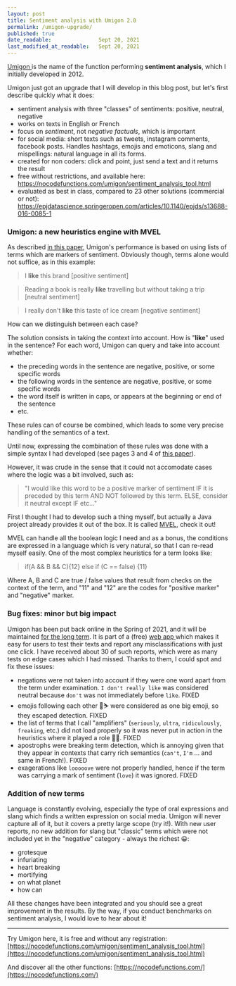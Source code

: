 ```yaml
---
layout: post
title: Sentiment analysis with Umigon 2.0
permalink: /umigon-upgrade/
published: true
date_readable:               Sept 20, 2021
last_modified_at_readable:   Sept 20, 2021
---
```


[Umigon <i class="fas fa-external-link-alt fa-sm"></i>](https://nocodefunctions.com/umigon/sentiment_analysis_tool.html) is the name of the function performing __sentiment analysis__, which I initially developed in 2012.

Umigon just got an upgrade that I will develop in this blog post, but let's first describe quickly what it does:

- sentiment analysis with three "classes" of sentiments: positive, neutral, negative
- works on texts in English or French
- focus on *sentiment*, not *negative factuals*, which is important
- for social media: short texts such as tweets, instagram comments, facebook posts. Handles hashtags, emojis and emoticons, slang and mispellings: natural language in all its forms.
- created for non coders: click and point, just send a text and it returns the result
-  free without restrictions, and available here: https://nocodefunctions.com/umigon/sentiment_analysis_tool.html
- evaluated as best in class, compared to 23 other solutions (commercial or not): https://epjdatascience.springeropen.com/articles/10.1140/epjds/s13688-016-0085-1

### Umigon: a new heuristics engine with MVEL
As described [in this paper](https://aclanthology.org/S13-2068/), Umigon's performance is based on using lists of terms which are markers of sentiment.
Obviously though, terms alone would not suffice, as in this example:

> I __like__ this brand [positive sentiment]

> Reading a book is really __like__ travelling but without taking a trip [neutral sentiment]

> I really don't __like__ this taste of ice cream [negative sentiment]

How can we distinguish between each case?

The solution consists in taking the context into account. How is "__like__" used in the sentence? For each word, Umigon can query and take into account whether:

- the preceding words in the sentence are negative, positive, or some specific words
- the following words in the sentence are negative, positive, or some specific words
- the word itself is written in caps, or appears at the beginning or end of the sentence
- etc.

These rules can of course be combined, which leads to some very precise handling of the semantics of a text.

Until now, expressing the combination of these rules was done with a simple syntax I had developed (see pages 3 and 4 of [this paper](https://aclanthology.org/S13-2068.pdf)).

However, it was crude in the sense that it could not accomodate cases where the logic was a bit involved, such as:

> "I would like this word to be a positive marker of sentiment IF it is preceded by this term AND NOT followed by this term. ELSE, consider it neutral except IF etc..."

First I thought I had to develop such a thing myself, but actually a Java project already provides it out of the box.
It is called [MVEL](https://github.com/mvel/mvel), check it out!

MVEL can handle all the boolean logic I need and as a bonus, the conditions are expressed in a language which is very natural, so that I can re-read myself easily.
One of the most complex heuristics for a term looks like:

> if(A && B && C){12} else if (C == false) {11}

Where A, B and C are true / false values that result from checks on the context of the term, and "11" and "12" are the codes for "positive marker" and "negative" marker.

### Bug fixes: minor but big impact
Umigon has been put back online in the Spring of 2021, and it will be maintained [for the long term](https://nocodefunctions.com/blog/long-game/). It is part of a (free) [web app <i class="fas fa-external-link-alt fa-sm"></i>](https://nocodefunctions.com/) which makes it easy for users to test their texts and report any misclassifications with just one click. I have received about 30 of such reports, which were as many tests on edge cases which I had missed. Thanks to them, I could spot and fix these issues:

- negations were not taken into account if they were one word apart from the term under examination. <code>I don't really like</code> was considered neutral because <code>don't</code> was not immediately before <code>like</code>. FIXED
- emojis following each other 🥰⛷️ were considered as one big emoji, so they escaped detection. FIXED
- the list of terms that I call "amplifiers" (<code>seriously</code>, <code>ultra</code>, <code>ridiculously</code>, <code>freaking</code>, etc.) did not load properly so it was never put in action in the heuristics where it played a role 🤦‍♂️. FIXED 
- apostrophs were breaking term detection, which is annoying given that they appear in contexts that carry rich semantics (<code>can't</code>, <code>I'm</code> ... and same in French!). FIXED
- exagerations like <code>looooove</code> were not properly handled, hence if the term was carrying a mark of sentiment (<code>love</code>) it was ignored. FIXED

### Addition of new terms
Language is constantly evolving, especially the type of oral expressions and slang which finds a written expression on social media. Umigon will never capture all of it, but it covers a pretty large scope (try it!). With new user reports, no new addition for slang but "classic" terms which were not included yet in the "negative" category - always the richest 😀:

- grotesque
- infuriating
- heart breaking
- mortifying
- on what planet
- how can

All these changes have been integrated and you should see a great improvement in the results. By the way, if you conduct benchmarks on sentiment analysis, I would love to hear about it!

------
Try Umigon here, it is free and without any registration: [https://nocodefunctions.com/umigon/sentiment_analysis_tool.html](https://nocodefunctions.com/umigon/sentiment_analysis_tool.html)

And discover all the other functions: [https://nocodefunctions.com/](https://nocodefunctions.com/)
